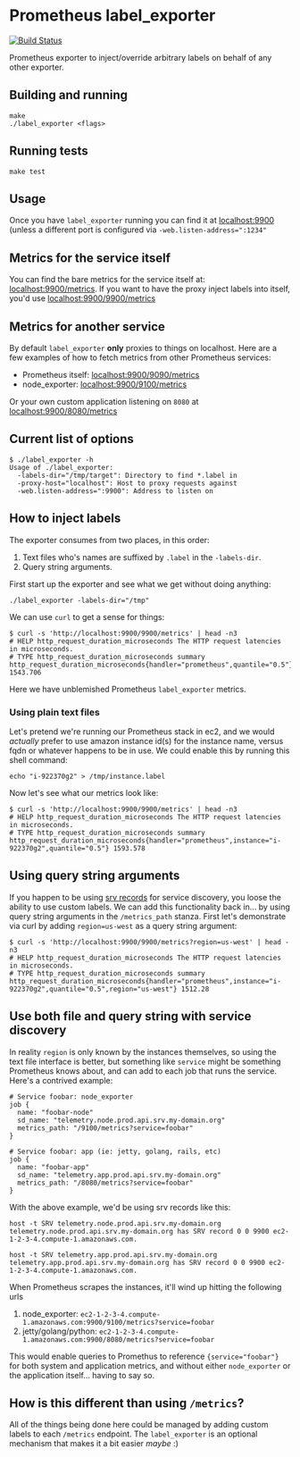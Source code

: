 # Prometheus label_exporter

[![Build Status](https://travis-ci.org/TheClimateCorporation/label_exporter.svg)](https://travis-ci.org/TheClimateCorporation/label_exporter)

Prometheus exporter to inject/override arbitrary labels on behalf of
any other exporter.

## Building and running

	make
	./label_exporter <flags>

## Running tests

	make test

## Usage

Once you have `label_exporter` running you can find it at
[localhost:9900](http://localhost:9900) (unless a different port is
configured via `-web.listen-address=":1234"`

## Metrics for the service itself

You can find the bare metrics for the service itself at:
[localhost:9900/metrics](http://localhost:9900/metrics). If you want
to have the proxy inject labels into itself, you'd use
[localhost:9900/9900/metrics](http://localhost:9900/9900/metrics)

## Metrics for another service

By default `label_exporter` **only** proxies to things on localhost.
Here are a few examples of how to fetch metrics from other Prometheus
services:

- Prometheus itself: [localhost:9900/9090/metrics](http://localhost:9900/9090/metrics)
- node_exporter: [localhost:9900/9100/metrics](http://localhost:9900/9100/metrics)

Or your own custom application listening on `8080` at
[localhost:9900/8080/metrics](http://localhost:9900/8080/metrics)

## Current list of options

```
$ ./label_exporter -h
Usage of ./label_exporter:
  -labels-dir="/tmp/target": Directory to find *.label in
  -proxy-host="localhost": Host to proxy requests against
  -web.listen-address=":9900": Address to listen on
```

## How to inject labels

The exporter consumes from two places, in this order:

1. Text files who's names are suffixed by `.label` in the `-labels-dir`.
2. Query string arguments.

First start up the exporter and see what we get without doing
anything:

`./label_exporter -labels-dir="/tmp"`

We can use `curl` to get a sense for things:

```
$ curl -s 'http://localhost:9900/9900/metrics' | head -n3
# HELP http_request_duration_microseconds The HTTP request latencies in microseconds.
# TYPE http_request_duration_microseconds summary
http_request_duration_microseconds{handler="prometheus",quantile="0.5"} 1543.706
```

Here we have unblemished Prometheus `label_exporter` metrics.

### Using plain text files

Let's pretend we're running our Prometheus stack in ec2, and we would
*actually* prefer to use amazon instance id(s) for the instance name,
versus fqdn or whatever happens to be in use. We could enable this by
running this shell command:

`echo "i-922370g2" > /tmp/instance.label`

Now let's see what our metrics look like:

```
$ curl -s 'http://localhost:9900/9900/metrics' | head -n3
# HELP http_request_duration_microseconds The HTTP request latencies in microseconds.
# TYPE http_request_duration_microseconds summary
http_request_duration_microseconds{handler="prometheus",instance="i-922370g2",quantile="0.5"} 1593.578
```

## Using query string arguments

If you happen to be using [srv records](http://prometheus.io/docs/operating/configuration/#configuration)
for service discovery, you loose the ability to use custom labels. We
can add this functionality back in... by using query string arguments
in the `/metrics_path` stanza. First let's demonstrate via curl by
adding `region=us-west` as a query string argument:

```
$ curl -s 'http://localhost:9900/9900/metrics?region=us-west' | head -n3
# HELP http_request_duration_microseconds The HTTP request latencies in microseconds.
# TYPE http_request_duration_microseconds summary
http_request_duration_microseconds{handler="prometheus",instance="i-922370g2",quantile="0.5",region="us-west"} 1512.28
```

## Use both file and query string with service discovery

In reality `region` is only known by the instances themselves, so
using the text file interface is better, but something like `service`
might be something Prometheus knows about, and can add to each job
that runs the service. Here's a contrived example:

```
# Service foobar: node_exporter
job {
  name: "foobar-node"
  sd_name: "telemetry.node.prod.api.srv.my-domain.org"
  metrics_path: "/9100/metrics?service=foobar"
}

# Service foobar: app (ie: jetty, golang, rails, etc)
job {
  name: "foobar-app"
  sd_name: "telemetry.app.prod.api.srv.my-domain.org"
  metrics_path: "/8080/metrics?service=foobar"
}
```

With the above example, we'd be using srv records like this:

```
host -t SRV telemetry.node.prod.api.srv.my-domain.org
telemetry.node.prod.api.srv.my-domain.org has SRV record 0 0 9900 ec2-1-2-3-4.compute-1.amazonaws.com.

host -t SRV telemetry.app.prod.api.srv.my-domain.org
telemetry.app.prod.api.srv.my-domain.org has SRV record 0 0 9900 ec2-1-2-3-4.compute-1.amazonaws.com.
```

When Prometheus scrapes the instances, it'll wind up hitting the
following urls

1. node_exporter: `ec2-1-2-3-4.compute-1.amazonaws.com:9900/9100/metrics?service=foobar`
2. jetty/golang/python: `ec2-1-2-3-4.compute-1.amazonaws.com:9900/8080/metrics?service=foobar`

This would enable queries to Promethus to reference
`{service="foobar"}` for both system and application metrics, and
without either `node_exporter` or the application itself... having to
say so.

## How is this different than using `/metrics`?

All of the things being done here could be managed by adding custom
labels to each `/metrics` endpoint. The `label_exporter` is an
optional mechanism that makes it a bit easier *maybe* :)
